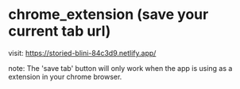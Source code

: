 # chrome_extension (save your current tab url)
visit: https://storied-blini-84c3d9.netlify.app/

note: The 'save tab' button will only work when the app is using as a extension in your chrome browser.
